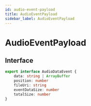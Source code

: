 ```yaml
---
id: audio-event-payload
title: AudioEventPayload
sidebar_label: AudioEventPayload
---
```



# AudioEventPayload

## Interface

```ts
export interface AudioDataEvent {
    data: string | ArrayBuffer
    position: number
    fileUri: string
    eventDataSize: number
    totalSize: number
}
```

